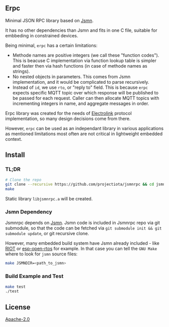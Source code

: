 ## Erpc
Minimal JSON RPC library based on [Jsmn](https://github.com/zserge/jsmn).

It has no other dependencies than Jsmn and fits in one C file, suitable for embbeding in constrained devices.

Being minimal, `erpc` has a certain limitations:
- Methode names are positive integers (we call these "function codes"). This is beacuse C implementation via function lookup table is simpler and faster then via hash functions (in case of methode names as strings).
- No nested objects in parameters. This comes from Jsmn implementation, and it would be complicated to parse recursively.
- Instead of `id`, we use `rto`, or "reply to" field. This is because `erpc` expects specific MQTT topic over which response will be published to be passed for each request. Caller can then allocate MQTT topics with incrementing integers in name, and aggregate messages in order.

Erpc library was created for the needs of [Electrolink](https://github.com/projectiota/electrolink) protocol implementation, so many design decisions come from there.

However, `erpc` can be used as an independant library in various applications as mentioned limitations most often are not critical in lightweight embedded context.

## Install
### TL;DR
```bash
# Clone the repo
git clone --recursive https://github.com/projectiota/jsmnrpc && cd jsmnrpc
make
```
Static library `libjsmnrpc.a` will be created.

### Jsmn Dependency
Jsmnrpc depends on [Jsmn](https://github.com/zserge/jsmn). Jsmn code is included in Jsmnrpc repo via git submodule, so that the code can be fetched via `git submodule init && git submodule update`, or git recursive clone.

However, many embedded build system have Jsmn already included - like [RIOT](https://github.com/RIOT-OS/RIOT/tree/master/pkg/jsmn) or [esp-open-rtos](https://github.com/SuperHouse/esp-open-rtos/tree/master/extras/jsmn) for example. In that case you can tell the `GNU Make` where to look for `jsmn` source files:

```bash
make JSMNDIR=<path_to_jsmn>
```

### Build Example and Test
```bash
make test
./test
```

## License
[Apache-2.0](LICENSE)
